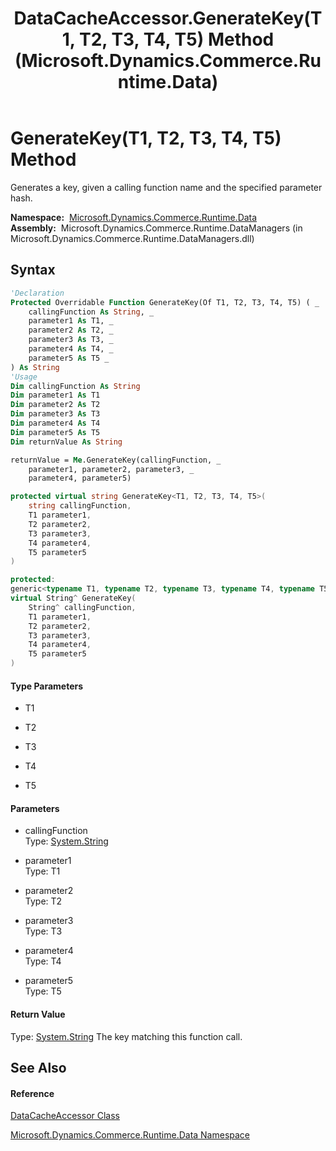 ﻿---
title: DataCacheAccessor.GenerateKey(T1, T2, T3, T4, T5) Method  (Microsoft.Dynamics.Commerce.Runtime.Data)
TOCTitle: GenerateKey(T1, T2, T3, T4, T5) Method
ms:assetid: M:Microsoft.Dynamics.Commerce.Runtime.Data.DataCacheAccessor.GenerateKey``5(System.String,``0,``1,``2,``3,``4)
ms:mtpsurl: https://technet.microsoft.com/en-us/library/Dn990649(v=AX.60)
ms:contentKeyID: 65321588
ms.date: 05/18/2015
mtps_version: v=AX.60
f1_keywords:
- Microsoft.Dynamics.Commerce.Runtime.Data.DataCacheAccessor.GenerateKey``5
dev_langs:
- CSharp
- C++
- VB
---

# GenerateKey(T1, T2, T3, T4, T5) Method

Generates a key, given a calling function name and the specified parameter hash.

**Namespace:**  [Microsoft.Dynamics.Commerce.Runtime.Data](microsoft-dynamics-commerce-runtime-data-namespace.md)  
**Assembly:**  Microsoft.Dynamics.Commerce.Runtime.DataManagers (in Microsoft.Dynamics.Commerce.Runtime.DataManagers.dll)

## Syntax

``` vb
'Declaration
Protected Overridable Function GenerateKey(Of T1, T2, T3, T4, T5) ( _
    callingFunction As String, _
    parameter1 As T1, _
    parameter2 As T2, _
    parameter3 As T3, _
    parameter4 As T4, _
    parameter5 As T5 _
) As String
'Usage
Dim callingFunction As String
Dim parameter1 As T1
Dim parameter2 As T2
Dim parameter3 As T3
Dim parameter4 As T4
Dim parameter5 As T5
Dim returnValue As String

returnValue = Me.GenerateKey(callingFunction, _
    parameter1, parameter2, parameter3, _
    parameter4, parameter5)
```

``` csharp
protected virtual string GenerateKey<T1, T2, T3, T4, T5>(
    string callingFunction,
    T1 parameter1,
    T2 parameter2,
    T3 parameter3,
    T4 parameter4,
    T5 parameter5
)
```

``` c++
protected:
generic<typename T1, typename T2, typename T3, typename T4, typename T5>
virtual String^ GenerateKey(
    String^ callingFunction, 
    T1 parameter1, 
    T2 parameter2, 
    T3 parameter3, 
    T4 parameter4, 
    T5 parameter5
)
```

#### Type Parameters

  - T1

<!-- end list -->

  - T2

<!-- end list -->

  - T3

<!-- end list -->

  - T4

<!-- end list -->

  - T5

#### Parameters

  - callingFunction  
    Type: [System.String](https://technet.microsoft.com/en-us/library/s1wwdcbf\(v=ax.60\))  

<!-- end list -->

  - parameter1  
    Type: T1  

<!-- end list -->

  - parameter2  
    Type: T2  

<!-- end list -->

  - parameter3  
    Type: T3  

<!-- end list -->

  - parameter4  
    Type: T4  

<!-- end list -->

  - parameter5  
    Type: T5  

#### Return Value

Type: [System.String](https://technet.microsoft.com/en-us/library/s1wwdcbf\(v=ax.60\))  
The key matching this function call.  

## See Also

#### Reference

[DataCacheAccessor Class](datacacheaccessor-class-microsoft-dynamics-commerce-runtime-data.md)

[Microsoft.Dynamics.Commerce.Runtime.Data Namespace](microsoft-dynamics-commerce-runtime-data-namespace.md)

